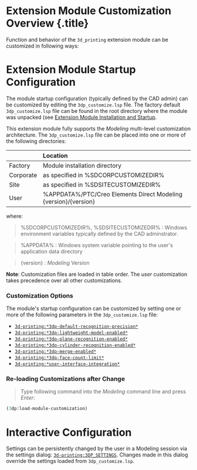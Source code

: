 # Extension Module Customization Overview {.title}

Function and behavior of the `3d_printing` extension module can be customized in following ways:

# Extension Module Startup Configuration

The module startup configuration (typically defined by the CAD admin) can be customized by
editing the `3dp_customize.lsp` file.
The factory default `3dp_customize.lsp` file can be found
in the root directory where the module was unpacked (see [Extension Module Installation and Startup](Installation.md).

This extension module fully supports the _Modeling_ multi-level customization architecture.
The `3dp_customize.lsp` file can be placed into one or more of the following directories:

|           | Location                                                        |
| :-------  | :-------------------------------------------------------------  |
| Factory   | Module installation directory                                   |
| Corporate | as specified in %SDCORPCUSTOMIZEDIR%                            |
| Site      | as specified in %SDSITECUSTOMIZEDIR%                            |
| User      | %APPDATA%/PTC/Creo Elements Direct Modeling {version}/{version} |

where:

> %SDCORPCUSTOMIZEDIR%, %SDSITECUSTOMIZEDIR%
> :   Windows environment variables typically defined by the CAD adminstrator.

> %APPDATA%
> :   Windows system variable pointing to the user's application data directory

> {version}
> :   _Modeling_ Version

**Note**: Customization files are loaded in table order. The _user_ customization takes
precedence over all other customizations.

### Customization Options

The module's startup configuration can be customized by setting one or
more of the following parameters in the `3dp_customize.lsp` file:

* [`3d-printing:*3dp-default-recognition-precision*`](3D-PRINTING/AA3dp-default-recognition-precisionAA.var.md)
* [`3d-printing:*3dp-lightweight-model-enabled*`](3D-PRINTING/AA3dp-lightweight-model-enabledAA.var.md)
* [`3d-printing:*3dp-plane-recognition-enabled*`](3D-PRINTING/AA3dp-plane-recognition-enabledAA.var.md)
* [`3d-printing:*3dp-cylinder-recognition-enabled*`](3D-PRINTING/AA3dp-cylinder-recognition-enabledAA.var.md)
* [`3d-printing:*3dp-merge-enabled*`](3D-PRINTING/AA3dp-merge-enabledAA.var.md)
* [`3d-printing:*3dp-face-count-limit*`](3D-PRINTING/AA3dp-face-count-limitAA.var.md)               
* [`3d-printing:*user-interface-integration*`](3D-PRINTING/AAuser-interface-integrationAA.var.md)

### Re-loading Customizations after Change

> Type following command into the _Modeling_ command line and press _Enter_:

~~~ lisp
(3dp:load-module-customization)
~~~

# Interactive Configuration
Settings can be persistently changed by the user in a Modeling session via the
settings dialog: [`3d-printing:3DP_SETTINGS`](3D-PRINTING/3DP_SETTINGS.dia.md). Changes made in this
dialog override the settings loaded from `3dp_customize.lsp`.
